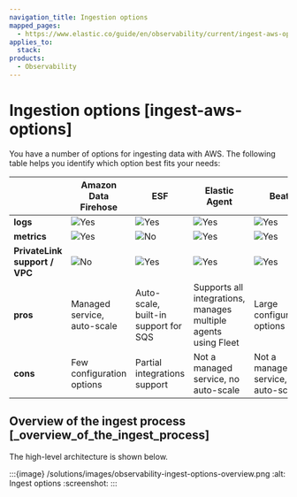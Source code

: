 ```yaml
---
navigation_title: Ingestion options
mapped_pages:
  - https://www.elastic.co/guide/en/observability/current/ingest-aws-options.html
applies_to:
  stack:
products:
  - Observability
---
```




# Ingestion options [ingest-aws-options]


You have a number of options for ingesting data with AWS. The following table helps you identify which option best fits your needs:

|  | Amazon Data Firehose | ESF | Elastic Agent | Beats |
| --- | --- | --- | --- | --- |
| **logs** | ![Yes](https://doc-icons.s3.us-east-2.amazonaws.com/icon-yes.png "") | ![Yes](https://doc-icons.s3.us-east-2.amazonaws.com/icon-yes.png "") | ![Yes](https://doc-icons.s3.us-east-2.amazonaws.com/icon-yes.png "") | ![Yes](https://doc-icons.s3.us-east-2.amazonaws.com/icon-yes.png "") |
| **metrics** | ![Yes](https://doc-icons.s3.us-east-2.amazonaws.com/icon-yes.png "") | ![No](https://doc-icons.s3.us-east-2.amazonaws.com/icon-no.png "") | ![Yes](https://doc-icons.s3.us-east-2.amazonaws.com/icon-yes.png "") | ![Yes](https://doc-icons.s3.us-east-2.amazonaws.com/icon-yes.png "") |
| **PrivateLink support / VPC** | ![No](https://doc-icons.s3.us-east-2.amazonaws.com/icon-no.png "") | ![Yes](https://doc-icons.s3.us-east-2.amazonaws.com/icon-yes.png "") | ![Yes](https://doc-icons.s3.us-east-2.amazonaws.com/icon-yes.png "") | ![Yes](https://doc-icons.s3.us-east-2.amazonaws.com/icon-yes.png "") |
| **pros** | Managed service, auto-scale | Auto-scale, built-in support for SQS | Supports all integrations, manages multiple agents using Fleet | Large configuration options |
| **cons** | Few configuration options | Partial integrations support | Not a managed service, no auto-scale | Not a managed service, no auto-scale |


## Overview of the ingest process [_overview_of_the_ingest_process]

The high-level architecture is shown below.

:::{image} /solutions/images/observability-ingest-options-overview.png
:alt: Ingest options
:screenshot:
:::

